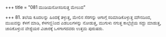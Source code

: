 +++
title = "081 ಮುಡಿಯನೋಸರಿಸುತ್ತ ಮೇಲುದ"

+++
81. ತಲೆಯ ಕೂದಲನ್ನು ಹಿಂದಕ್ಕೆ ತಳ್ಳುತ್ತ, ಮೇಲಿನ ಸೆರಗನ್ನು ಆಗಾಗ್ಗೆ ಸರಿಮಾಡಿಕೊಳ್ಳುತ್ತ ಮೌನದಿಂದ, ಮುಖವನ್ನು ಕೆಳಗೆ ಮಾಡಿ, ಕೆಳಗಣ್ಣಿನಿಂದ ಎಡಬಲಗಳನ್ನು ನೋಡುತ್ತ, ಮುಗುಳು ನಗುತ್ತ ಕಾಲ್ಗೆಜ್ಜೆಯ ಸದ್ದು ಮಾಡುತ್ತ, ಜಾರಿಕೊಳ್ಳುವ ವೇಶ್ಯೆಯರ ವಿಚಾರಕ್ಕೆ ಒಳಗಾಗದವರು ಉತ್ತಮ ಪುರುಷರು.